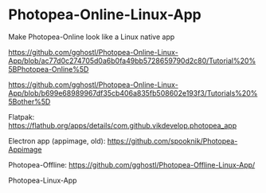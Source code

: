 # Photopea-Online-Linux-App
Make Photopea-Online look like a Linux native app 

https://github.com/gghostl/Photopea-Online-Linux-App/blob/ac77d0c274705d0a6b0fa49bb5728659790d2c80/Tutorial%20%5BPhotopea-Online%5D

https://github.com/gghostl/Photopea-Online-Linux-App/blob/b699e68989967df35cb406a835fb508602e193f3/Tutorials%20%5Bother%5D

Flatpak: https://flathub.org/apps/details/com.github.vikdevelop.photopea_app

Electron app (appimage, old): https://github.com/spooknik/Photopea-Appimage

Photopea-Offline: https://github.com/gghostl/Photopea-Offline-Linux-App/

Photopea-Linux-App
